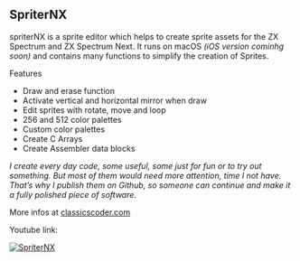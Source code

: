##  SpriterNX

spriterNX is a sprite editor which helps to create sprite assets for the ZX Spectrum and ZX Spectrum Next.
It runs on macOS *(iOS version cominhg soon)* and contains many functions to simplify the creation of Sprites.

Features

- Draw and erase function
- Activate vertical and horizontal mirror when draw
- Edit sprites with rotate, move and loop
- 256 and 512 color palettes
- Custom color palettes
- Create C Arrays
- Create Assembler data blocks

*I create every day code, some useful, some just for fun or to try out something. But most of them would need more attention, time I not have. That’s why I publish them on Github, so someone can continue and make it a fully polished piece of software.*

More infos at [classicscoder.com](www.classicscoder.com/projects.html)

Youtube link:

[![SpriterNX](https://img.youtube.com/vi/UXoY8GFn09M/0.jpg)](https://www.youtube.com/watch?v=UXoY8GFn09M)
